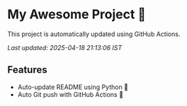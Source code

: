 # My Awesome Project 🚀

This project is automatically updated using GitHub Actions.

_Last updated: 2025-04-18 21:13:06 IST_

## Features
- Auto-update README using Python 🐍
- Auto Git push with GitHub Actions 🤖
